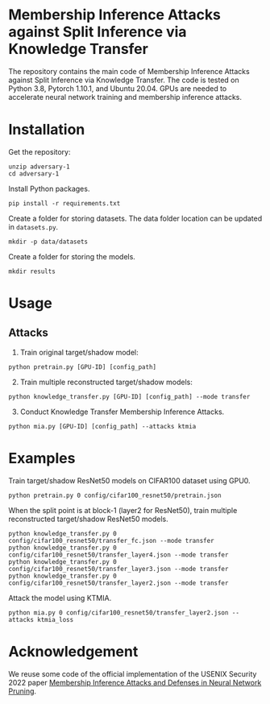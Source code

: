 [comment]: <> (# mia_against_cis)
# Membership Inference Attacks against Split Inference via Knowledge Transfer

The repository contains the main code of Membership Inference Attacks against Split Inference via Knowledge Transfer. 
The code is tested on Python 3.8, Pytorch 1.10.1, and Ubuntu 20.04. 
GPUs are needed to accelerate neural network training and membership inference attacks.

# Installation
Get the repository:
```
unzip adversary-1
cd adversary-1
```
Install Python packages.
```
pip install -r requirements.txt
```
Create a folder for storing datasets. The data folder location can be updated in `datasets.py`.
```
mkdir -p data/datasets
```
Create a folder for storing the models.
```
mkdir results
```

# Usage

## Attacks
1. Train original target/shadow model:
```
python pretrain.py [GPU-ID] [config_path] 
```
2. Train multiple reconstructed target/shadow models:
```
python knowledge_transfer.py [GPU-ID] [config_path] --mode transfer
```
3. Conduct Knowledge Transfer Membership Inference Attacks.
```
python mia.py [GPU-ID] [config_path] --attacks ktmia
```

# Examples
Train target/shadow ResNet50 models on CIFAR100 dataset using GPU0.
```
python pretrain.py 0 config/cifar100_resnet50/pretrain.json
```
When the split point is at block-1 (layer2 for ResNet50), train multiple reconstructed target/shadow ResNet50 models.
```
python knowledge_transfer.py 0 config/cifar100_resnet50/transfer_fc.json --mode transfer
python knowledge_transfer.py 0 config/cifar100_resnet50/transfer_layer4.json --mode transfer
python knowledge_transfer.py 0 config/cifar100_resnet50/transfer_layer3.json --mode transfer
python knowledge_transfer.py 0 config/cifar100_resnet50/transfer_layer2.json --mode transfer
```
Attack the model using KTMIA.
```
python mia.py 0 config/cifar100_resnet50/transfer_layer2.json --attacks ktmia_loss
```

# Acknowledgement
We reuse some code of the official implementation of the USENIX Security 2022 paper [Membership Inference Attacks and Defenses in Neural Network Pruning](https://github.com/Machine-Learning-Security-Lab/mia_prune).